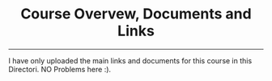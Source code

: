 <h1 align="center">Course Overvew, Documents and Links</h1>

<hr>

<p>
    I have only uploaded the main links and documents for this course in this Directori. NO Problems here :).
</p>